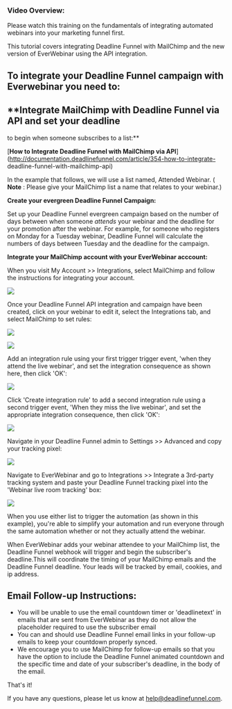 ###  Video Overview:

Please watch this training on the fundamentals of integrating automated
webinars into your marketing funnel first.

  
This tutorial covers integrating Deadline Funnel with MailChimp and the new
version of EverWebinar using the API integration.

## To integrate your Deadline Funnel campaign with Everwebinar you need to:

##  **Integrate MailChimp with Deadline Funnel via API and set your deadline
to begin when someone subscribes to a list:**

[**How to Integrate Deadline Funnel with MailChimp via
API**](http://documentation.deadlinefunnel.com/article/354-how-to-integrate-
deadline-funnel-with-mailchimp-api)

    

In the example that follows, we will use a list named, Attended Webinar. (
**Note** : Please give your MailChimp list a name that relates to your
webinar.)

**Create your evergreen Deadline Funnel Campaign:**

Set up your Deadline Funnel evergreen campaign based on the number of days
between when someone  _attends_  your webinar and the deadline for your
promotion after the webinar. For example, for someone who registers on Monday
for a Tuesday webinar, Deadline Funnel will calculate the numbers of days
between Tuesday and the deadline for the campaign.

**Integrate your MailChimp account with your EverWebinar acccount:**

When you visit My Account >> Integrations, select MailChimp and follow the
instructions for integrating your account.

![](https://s3.amazonaws.com/helpscout.net/docs/assets/53974d6ce4b0c76107b109d1/images/5e4ede372c7d3a7e9ae81114/file-cPtSKo22N3.jpg)

Once your Deadline Funnel API integration and campaign have been created,
click on your webinar to edit it, select the Integrations tab, and select
MailChimp to set rules:

![](https://s3.amazonaws.com/helpscout.net/docs/assets/53974d6ce4b0c76107b109d1/images/5e4ede4b04286364bc95a560/file-VOgXPoSLfH.jpg)

![](https://s3.amazonaws.com/helpscout.net/docs/assets/53974d6ce4b0c76107b109d1/images/5e4ede5c04286364bc95a562/file-flMGvmBEBl.jpg)

Add an integration rule using your first trigger trigger event, 'when they
attend the live webinar', and set the integration consequence as shown here,
then click 'OK':

![](https://s3.amazonaws.com/helpscout.net/docs/assets/53974d6ce4b0c76107b109d1/images/5e4ede832c7d3a7e9ae8111d/file-gWSbWuHqJr.jpg)

Click 'Create integration rule' to add a second integration rule using a
second trigger event, 'When they miss the live webinar', and set the
appropriate integration consequence, then click 'OK':

![](https://s3.amazonaws.com/helpscout.net/docs/assets/53974d6ce4b0c76107b109d1/images/5e4ede962c7d3a7e9ae81120/file-kAGp06tHsV.jpg)

Navigate in your Deadline Funnel admin to Settings >> Advanced and copy your
tracking pixel:

![](https://s3.amazonaws.com/helpscout.net/docs/assets/53974d6ce4b0c76107b109d1/images/5e4edeb004286364bc95a569/file-wTa0Fdwodn.jpg)

Navigate to EverWebinar and go to Integrations >> Integrate a 3rd-party
tracking system and paste your Deadline Funnel tracking pixel into the
'Webinar live room tracking' box:

![](https://s3.amazonaws.com/helpscout.net/docs/assets/53974d6ce4b0c76107b109d1/images/5e4edec504286364bc95a56d/file-78LoyOW7S9.jpg)

When you use either list to trigger the automation (as shown in this example),
you're able to simplify your automation and run everyone through the same
automation whether or not they actually attend the webinar.

When EverWebinar adds your webinar attendee to your MailChimp list, the
Deadline Funnel webhook will trigger and begin the subscriber's deadline.This
will coordinate the timing of your MailChimp emails and the Deadline Funnel
deadline. Your leads will be tracked by email, cookies, and ip address.

##

## Email Follow-up Instructions:

  * You will be unable to use the email countdown timer or 'deadlinetext' in emails that are sent from EverWebinar as they do not allow the placeholder required to use the subscriber email
  * You can and should use Deadline Funnel email links in your follow-up emails to keep your countdown properly synced.
  * We encourage you to use MailChimp for follow-up emails so that you have the option to include the Deadline Funnel animated countdown and the specific time and date of your subscriber's deadline, in the body of the email.

That's it!

If you have any questions, please let us know at
[help@deadlinefunnel.com](mailto:mailto:help@deadlinefunnel.com).

